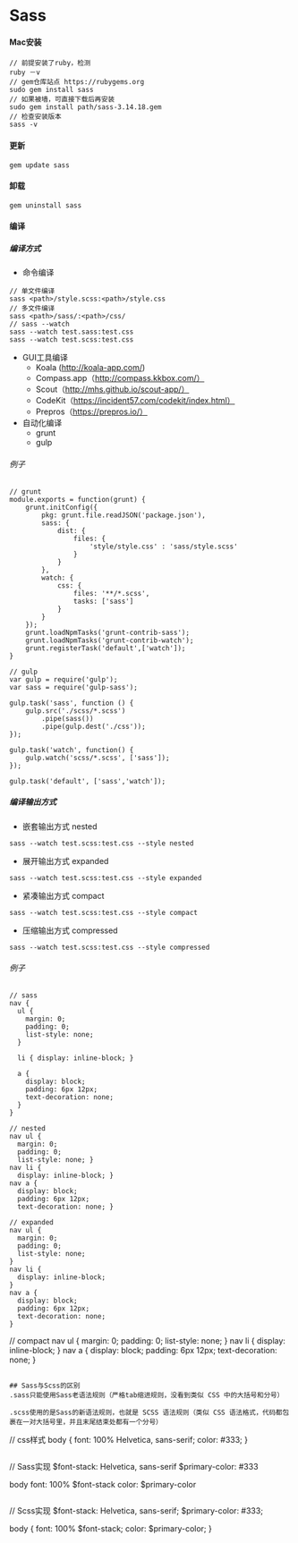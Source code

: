 # Sass
#### Mac安装
```
// 前提安装了ruby，检测
ruby －v
// gem仓库站点 https://rubygems.org
sudo gem install sass
// 如果被墙，可直接下载后再安装
sudo gem install path/sass-3.14.18.gem
// 检查安装版本
sass -v
```
#### 更新
```
gem update sass
```
#### 卸载
```
gem uninstall sass
```
#### 编译
##### 编译方式
* 命令编译

```
// 单文件编译
sass <path>/style.scss:<path>/style.css
// 多文件编译
sass <path>/sass/:<path>/css/
// sass --watch
sass --watch test.sass:test.css
sass --watch test.scss:test.css
```
* GUI工具编译
  * Koala (http://koala-app.com/)
  * Compass.app（http://compass.kkbox.com/）
  * Scout（http://mhs.github.io/scout-app/）
  * CodeKit（https://incident57.com/codekit/index.html）
  * Prepros（https://prepros.io/）
* 自动化编译
  * grunt
  * gulp

###### 例子
```
// grunt
module.exports = function(grunt) {
    grunt.initConfig({
        pkg: grunt.file.readJSON('package.json'),
        sass: {
            dist: {
                files: {
                    'style/style.css' : 'sass/style.scss'
                }
            }
        },
        watch: {
            css: {
                files: '**/*.scss',
                tasks: ['sass']
            }
        }
    });
    grunt.loadNpmTasks('grunt-contrib-sass');
    grunt.loadNpmTasks('grunt-contrib-watch');
    grunt.registerTask('default',['watch']);
}
```


```
// gulp
var gulp = require('gulp');
var sass = require('gulp-sass');

gulp.task('sass', function () {
    gulp.src('./scss/*.scss')
        .pipe(sass())
        .pipe(gulp.dest('./css'));
});

gulp.task('watch', function() {
    gulp.watch('scss/*.scss', ['sass']);
});

gulp.task('default', ['sass','watch']);
```
##### 编译输出方式
* 嵌套输出方式 nested
```
sass --watch test.scss:test.css --style nested
```
* 展开输出方式 expanded
```
sass --watch test.scss:test.css --style expanded
```
* 紧凑输出方式 compact
```
sass --watch test.scss:test.css --style compact
```
* 压缩输出方式 compressed
```
sass --watch test.scss:test.css --style compressed
```

###### 例子
```
// sass
nav {
  ul {
    margin: 0;
    padding: 0;
    list-style: none;
  }

  li { display: inline-block; }

  a {
    display: block;
    padding: 6px 12px;
    text-decoration: none;
  }
}
```
```
// nested
nav ul {
  margin: 0;
  padding: 0;
  list-style: none; }
nav li {
  display: inline-block; }
nav a {
  display: block;
  padding: 6px 12px;
  text-decoration: none; }
```
```
// expanded
nav ul {
  margin: 0;
  padding: 0;
  list-style: none;
}
nav li {
  display: inline-block;
}
nav a {
  display: block;
  padding: 6px 12px;
  text-decoration: none;
}
```
// compact
nav ul { margin: 0; padding: 0; list-style: none; }
nav li { display: inline-block; }
nav a { display: block; padding: 6px 12px; text-decoration: none; }
```

## Sass与Scss的区别
.sass只能使用Sass老语法规则（严格tab缩进规则，没看到类似 CSS 中的大括号和分号）

.scss使用的是Sass的新语法规则，也就是 SCSS 语法规则（类似 CSS 语法格式，代码都包裹在一对大括号里，并且末尾结束处都有一个分号）
```
// css样式
body {
  font: 100% Helvetica, sans-serif;
  color: #333;
}
```
```
// Sass实现
$font-stack: Helvetica, sans-serif
$primary-color: #333

body
  font: 100% $font-stack
  color: $primary-color
```
```
// Scss实现
$font-stack: Helvetica, sans-serif;
$primary-color: #333;

body {
  font: 100% $font-stack;
  color: $primary-color;
}
```